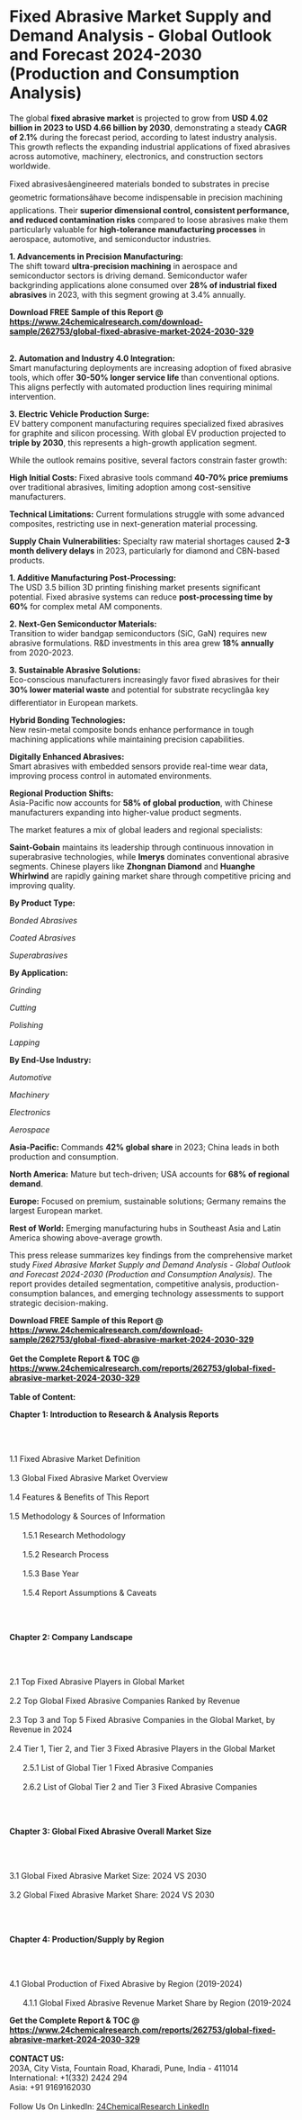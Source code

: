 <h1>Fixed Abrasive Market Supply and Demand Analysis - Global Outlook and Forecast 2024-2030 (Production and Consumption Analysis)</h1><p>The global <strong>fixed abrasive market</strong> is projected to grow from <strong>USD 4.02 billion in 2023 to USD 4.66 billion by 2030</strong>, demonstrating a steady <strong>CAGR of 2.1%</strong> during the forecast period, according to latest industry analysis. This growth reflects the expanding industrial applications of fixed abrasives across automotive, machinery, electronics, and construction sectors worldwide.</p><p>Fixed abrasivesâengineered materials bonded to substrates in precise geometric formationsâhave become indispensable in precision machining applications. Their <strong>superior dimensional control, consistent performance, and reduced contamination risks</strong> compared to loose abrasives make them particularly valuable for <strong>high-tolerance manufacturing processes</strong> in aerospace, automotive, and semiconductor industries.</p><p><strong>1. Advancements in Precision Manufacturing:</strong><br>
The shift toward <strong>ultra-precision machining</strong> in aerospace and semiconductor sectors is driving demand. Semiconductor wafer backgrinding applications alone consumed over <strong>28% of industrial fixed abrasives</strong> in 2023, with this segment growing at 3.4% annually.</p><div><b>Download FREE Sample of this Report @ 
            <a href="https://www.24chemicalresearch.com/download-sample/262753/global-fixed-abrasive-market-2024-2030-329">
            https://www.24chemicalresearch.com/download-sample/262753/global-fixed-abrasive-market-2024-2030-329</a></b></div><br><p><strong>2. Automation and Industry 4.0 Integration:</strong><br>
Smart manufacturing deployments are increasing adoption of fixed abrasive tools, which offer <strong>30-50% longer service life</strong> than conventional options. This aligns perfectly with automated production lines requiring minimal intervention.</p><p><strong>3. Electric Vehicle Production Surge:</strong><br>
EV battery component manufacturing requires specialized fixed abrasives for graphite and silicon processing. With global EV production projected to <strong>triple by 2030</strong>, this represents a high-growth application segment.</p><p>While the outlook remains positive, several factors constrain faster growth:</p><p><strong>High Initial Costs:</strong> Fixed abrasive tools command <strong>40-70% price premiums</strong> over traditional abrasives, limiting adoption among cost-sensitive manufacturers.</p><p><strong>Technical Limitations:</strong> Current formulations struggle with some advanced composites, restricting use in next-generation material processing.</p><p><strong>Supply Chain Vulnerabilities:</strong> Specialty raw material shortages caused <strong>2-3 month delivery delays</strong> in 2023, particularly for diamond and CBN-based products.</p><p><strong>1. Additive Manufacturing Post-Processing:</strong><br>
The USD 3.5 billion 3D printing finishing market presents significant potential. Fixed abrasive systems can reduce <strong>post-processing time by 60%</strong> for complex metal AM components.</p><p><strong>2. Next-Gen Semiconductor Materials:</strong><br>
Transition to wider bandgap semiconductors (SiC, GaN) requires new abrasive formulations. R&amp;D investments in this area grew <strong>18% annually</strong> from 2020-2023.</p><p><strong>3. Sustainable Abrasive Solutions:</strong><br>
Eco-conscious manufacturers increasingly favor fixed abrasives for their <strong>30% lower material waste</strong> and potential for substrate recyclingâa key differentiator in European markets.</p><p><strong>Hybrid Bonding Technologies:</strong><br>
    New resin-metal composite bonds enhance performance in tough machining applications while maintaining precision capabilities.</p><p><strong>Digitally Enhanced Abrasives:</strong><br>
    Smart abrasives with embedded sensors provide real-time wear data, improving process control in automated environments.</p><p><strong>Regional Production Shifts:</strong><br>
    Asia-Pacific now accounts for <strong>58% of global production</strong>, with Chinese manufacturers expanding into higher-value product segments.</p><p>The market features a mix of global leaders and regional specialists:</p><p><strong>Saint-Gobain</strong> maintains its leadership through continuous innovation in superabrasive technologies, while <strong>Imerys</strong> dominates conventional abrasive segments. Chinese players like <strong>Zhongnan Diamond</strong> and <strong>Huanghe Whirlwind</strong> are rapidly gaining market share through competitive pricing and improving quality.</p><p><strong>By Product Type:</strong></p><p><em>Bonded Abrasives</em></p><p><em>Coated Abrasives</em></p><p><em>Superabrasives</em></p><p><strong>By Application:</strong></p><p><em>Grinding</em></p><p><em>Cutting</em></p><p><em>Polishing</em></p><p><em>Lapping</em></p><p><strong>By End-Use Industry:</strong></p><p><em>Automotive</em></p><p><em>Machinery</em></p><p><em>Electronics</em></p><p><em>Aerospace</em></p><p><strong>Asia-Pacific:</strong> Commands <strong>42% global share</strong> in 2023; China leads in both production and consumption.</p><p><strong>North America:</strong> Mature but tech-driven; USA accounts for <strong>68% of regional demand</strong>.</p><p><strong>Europe:</strong> Focused on premium, sustainable solutions; Germany remains the largest European market.</p><p><strong>Rest of World:</strong> Emerging manufacturing hubs in Southeast Asia and Latin America showing above-average growth.</p><p>This press release summarizes key findings from the comprehensive market study <em>Fixed Abrasive Market Supply and Demand Analysis - Global Outlook and Forecast 2024-2030 (Production and Consumption Analysis)</em>. The report provides detailed segmentation, competitive analysis, production-consumption balances, and emerging technology assessments to support strategic decision-making.</p><div><b>Download FREE Sample of this Report @ 
            <a href="https://www.24chemicalresearch.com/download-sample/262753/global-fixed-abrasive-market-2024-2030-329">
            https://www.24chemicalresearch.com/download-sample/262753/global-fixed-abrasive-market-2024-2030-329</a></b></div><br><div><b>Get the Complete Report & TOC @ 
            <a href="https://www.24chemicalresearch.com/reports/262753/global-fixed-abrasive-market-2024-2030-329">
            https://www.24chemicalresearch.com/reports/262753/global-fixed-abrasive-market-2024-2030-329</a></b></div><br>
            <b>Table of Content:</b><p><p><strong>Chapter 1: Introduction to Research &amp; Analysis Reports</strong></p><br />
<br />
<p>1.1 Fixed Abrasive Market Definition<br /><br />
1.3 Global Fixed Abrasive Market Overview<br /><br />
1.4 Features &amp; Benefits of This Report<br /><br />
1.5 Methodology &amp; Sources of Information<br /><br />
&nbsp;&nbsp;&nbsp;&nbsp;&nbsp; 1.5.1 Research Methodology<br /><br />
&nbsp;&nbsp;&nbsp;&nbsp;&nbsp; 1.5.2 Research Process<br /><br />
&nbsp;&nbsp;&nbsp;&nbsp;&nbsp; 1.5.3 Base Year<br /><br />
&nbsp;&nbsp;&nbsp;&nbsp;&nbsp; 1.5.4 Report Assumptions &amp; Caveats</p><br />
<br />
<p><strong>Chapter 2: Company Landscape</strong></p><br />
<br />
<p>2.1 Top Fixed Abrasive Players in Global Market<br /><br />
2.2 Top Global Fixed Abrasive Companies Ranked by Revenue<br /><br />
2.3 Top 3 and Top 5 Fixed Abrasive Companies in the Global Market, by Revenue in 2024<br /><br />
2.4 Tier 1, Tier 2, and Tier 3 Fixed Abrasive Players in the Global Market<br /><br />
&nbsp;&nbsp;&nbsp;&nbsp;&nbsp; 2.5.1 List of Global Tier 1 Fixed Abrasive Companies<br /><br />
&nbsp;&nbsp;&nbsp;&nbsp;&nbsp; 2.6.2 List of Global Tier 2 and Tier 3 Fixed Abrasive Companies</p><br />
<br />
<p><strong>Chapter 3: Global Fixed Abrasive Overall Market Size</strong></p><br />
<br />
<p>3.1 Global Fixed Abrasive Market Size: 2024 VS 2030<br /><br />
3.2 Global Fixed Abrasive Market Share: 2024 VS 2030</p><br />
<br />
<p><strong>Chapter 4: Production/Supply by Region</strong></p><br />
<br />
<p>4.1 Global Production of Fixed Abrasive by Region (2019-2024)<br /><br />
&nbsp;&nbsp;&nbsp;&nbsp;&nbsp; 4.1.1 Global Fixed Abrasive Revenue Market Share by Region (2019-2024</p><div><b>Get the Complete Report & TOC @ 
            <a href="https://www.24chemicalresearch.com/reports/262753/global-fixed-abrasive-market-2024-2030-329">
            https://www.24chemicalresearch.com/reports/262753/global-fixed-abrasive-market-2024-2030-329</a></b></div><br><b>CONTACT US:</b><br>
            203A, City Vista, Fountain Road, Kharadi, Pune, India - 411014<br>
            International: +1(332) 2424 294<br>
            Asia: +91 9169162030 <br><br>
            Follow Us On LinkedIn: <a href="https://www.linkedin.com/company/24chemicalresearch/">24ChemicalResearch LinkedIn</a>